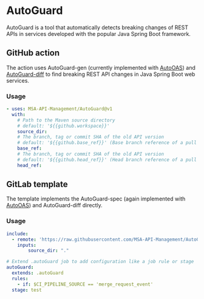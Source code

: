 # AutoGuard
AutoGuard is a tool that automatically detects breaking changes of REST APIs in services developed with the popular Java Spring Boot framework.


## GitHub action 
The action uses AutoGuard-gen (currently implemented with [AutoOAS](https://github.com/MSA-API-Management/AutoOAS-action)) and [AutoGuard-diff](https://github.com/MSA-API-Management/AutoGuard-diff-action) to find breaking REST API changes in Java Spring Boot web services.

### Usage
~~~yml
- uses: MSA-API-Management/AutoGuard@v1
  with:
    # Path to the Maven source directory
    # default: '${{github.workspace}}'
    source_dir:
    # The branch, tag or commit SHA of the old API version
    # default: '${{github.base_ref}}' (Base branch reference of a pull request)
    base_ref:
    # The branch, tag or commit SHA of the old API version
    # default: '${{github.head_ref}}' (Head branch reference of a pull request)
    head_ref:
~~~

## GitLab template
The template implements the AutoGuard-spec (again implemented with [AutoOAS](https://github.com/MSA-API-Management/AutoOAS-action)) and AutoGuard-diff directly.

### Usage
~~~yml
include:
  - remote: 'https://raw.githubusercontent.com/MSA-API-Management/AutoGuard/refs/tags/v1/AutoGuard.gitlab-ci.yml'
    inputs:
        source_dir: "."

# Extend .autoGuard job to add configuration like a job rule or stage 
autoGuard:
  extends: .autoGuard
  rules:
    - if: $CI_PIPELINE_SOURCE == 'merge_request_event'
  stage: test
~~~

